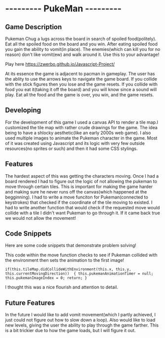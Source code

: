 --------- **PukeMan** ---------
===============================

**Game Description**  
--------------------- 
Pukeman Chug a lugs across the board in search of spoiled food(politely). Eat all the spoiled food on the board and you win. After eating spoiled food you gain the ability to vomit(in place). The enemies(which can kill you for no reason) don't like vomit(ew) and walk around it. Use this to your advantage!

Play here https://zwerbo.github.io/Javascript-Project/

At its essence the game is adjacent to pacman in gameplay. The user has the ablity to use the arrows keys to navigate the game board. If you collide with the stick figures then you lose and the game resets. If you collide with food you eat it(taking it off the board) and you will know since a sound will play. Eat all the food and the game is over, you win, and the game resets. 

**Developing**  
--------------
For the development of this game I used a canvas API to render a tile map.I customized the tile map with rather crude drawings for the game. The idea being to have a shlocky aesthetic(like an early 2000s web game). I also used multiple images to animate the Pukeman character in the game. Most of it was created using Javascript and its logic with very few outside resources(no sprites or such) and then it had some CSS stylings.  


**Features**  
------------
  
The hardest aspect of this was getting the characters moving. Once I had a board rendered I had to figure out the logic of not allowing the pukeman to move through certain tiles. This is important for making the game harder and making sure he never runs off the canvas(which happened at the begginning). I had to write a move funciton for Pukeman(connected to keystrokes) that checked if the coordinate of the tile moving to existed. I had to write another function that would check if the requested move would collide with a tile I didn't want Pukeman to go through it. If it came back true we would not allow the movement! 

**Code Snippets**  
-----------------
Here are some code snippets that demonstrate problem solving!


This code within the move function checks to see if Pukeman collided with the environment then sets the animation to the first image!    
  
``
    if(this.tileMap.didCollideWithEnvironment(this.x, this.y, this.currentMovingDirection)) 
        {
            this.pukemanAnimationTimer = null;
            this.pukemanImageIndex = 0;
            return;
        }
``  



I thought this was a nice flourish and attention to detail. 


**Future Features**
-------------------
In the future I would like to add vomit movement(which I partly achieved, I just could not figure out how to slow down a loop). 
Also would like to load new levels, giving the user the ability to play through the game farther. This is a bit trickier due to how the game loads, but I will figure it out. 
